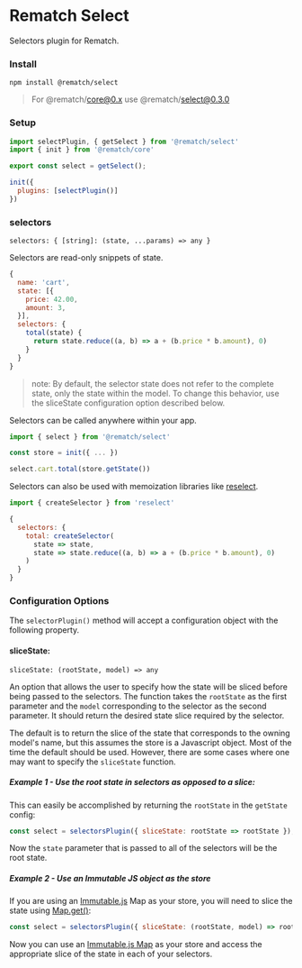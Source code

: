 # Rematch Select

Selectors plugin for Rematch.

### Install

```
npm install @rematch/select
```

> For @rematch/core@0.x use @rematch/select@0.3.0

### Setup

```js
import selectPlugin, { getSelect } from '@rematch/select'
import { init } from '@rematch/core'

export const select = getSelect();

init({
  plugins: [selectPlugin()]
})
```

### selectors

`selectors: { [string]: (state, ...params) => any }`

Selectors are read-only snippets of state.

```js
{
  name: 'cart',
  state: [{
    price: 42.00,
    amount: 3,
  }],
  selectors: {
    total(state) {
      return state.reduce((a, b) => a + (b.price * b.amount), 0)
    }
  }
}
```

> note: By default, the selector state does not refer to the complete state, only the state within the model.
To change this behavior, use the sliceState configuration option described below.

Selectors can be called anywhere within your app.

```js
import { select } from '@rematch/select'

const store = init({ ... })

select.cart.total(store.getState())
```

Selectors can also be used with memoization libraries like [reselect](https://github.com/reactjs/reselect).

```js
import { createSelector } from 'reselect'

{
  selectors: {
    total: createSelector(
      state => state,
      state => state.reduce((a, b) => a + (b.price * b.amount), 0)
    )
  }
}
```

### Configuration Options

The `selectorPlugin()` method will accept a configuration object with the following property.

#### sliceState:

`sliceState: (rootState, model) => any`

An option that allows the user to specify how the state will be sliced before being passed to the selectors.
The function takes the `rootState` as the first parameter and the `model` corresponding to the selector as the
second parameter.  It should return the desired state slice required by the selector.

The default is to return the slice of the state that corresponds to the owning model's name,
but this assumes the store is a Javascript object. Most of the time the default should be used.
However, there are some cases where one may want to specify the `sliceState` function.

##### Example 1 - Use the root state in selectors as opposed to a slice:

This can easily be accomplished by returning the `rootState` in the `getState` config:

```js
const select = selectorsPlugin({ sliceState: rootState => rootState });
```

Now the `state` parameter that is passed to all of the selectors will be the root state.

##### Example 2 - Use an Immutable JS object as the store

If you are using an [Immutable.js](https://facebook.github.io/immutable-js/) Map as your store, you will need to slice
the state using [Map.get()](http://facebook.github.io/immutable-js/docs/#/Map/get):

```js
const select = selectorsPlugin({ sliceState: (rootState, model) => rootState.get(model.name) })
```

Now you can use an [Immutable.js Map](http://facebook.github.io/immutable-js/docs/#/Map) as your store and access the
appropriate slice of the state in each of your selectors.
